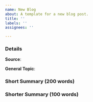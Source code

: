 ```yaml
---
name: New Blog
about: A template for a new blog post.
title: ''
labels: ''
assignees: ''

---
```


### Details

[]()

**Source**:

**General Topic**:

### Short Summary (200 words)

### Shorter Summary (100 words)
